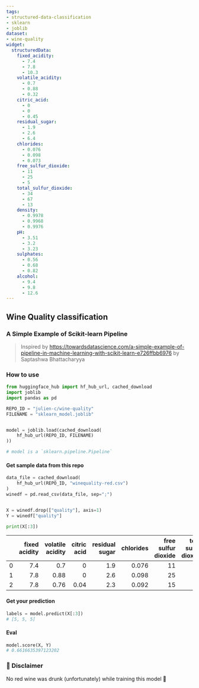 ```yaml
---
tags:
- structured-data-classification
- sklearn
- joblib
dataset:
- wine-quality
widget:
  structuredData:
    fixed_acidity:
      - 7.4
      - 7.8
      - 10.3
    volatile_acidity:
      - 0.7
      - 0.88
      - 0.32
    citric_acid:
      - 0
      - 0
      - 0.45
    residual_sugar:
      - 1.9
      - 2.6
      - 6.4
    chlorides:
      - 0.076
      - 0.098
      - 0.073
    free_sulfur_dioxide:
      - 11
      - 25
      - 5
    total_sulfur_dioxide:
      - 34
      - 67
      - 13
    density:
      - 0.9978
      - 0.9968
      - 0.9976
    pH:
      - 3.51
      - 3.2
      - 3.23
    sulphates:
      - 0.56
      - 0.68
      - 0.82
    alcohol:
      - 9.4
      - 9.8
      - 12.6
---
```


## Wine Quality classification

### A Simple Example of Scikit-learn Pipeline

> Inspired by https://towardsdatascience.com/a-simple-example-of-pipeline-in-machine-learning-with-scikit-learn-e726ffbb6976 by Saptashwa Bhattacharyya


### How to use

```python
from huggingface_hub import hf_hub_url, cached_download
import joblib
import pandas as pd

REPO_ID = "julien-c/wine-quality"
FILENAME = "sklearn_model.joblib"


model = joblib.load(cached_download(
    hf_hub_url(REPO_ID, FILENAME)
))

# model is a `sklearn.pipeline.Pipeline`
```

#### Get sample data from this repo

```python
data_file = cached_download(
    hf_hub_url(REPO_ID, "winequality-red.csv")
)
winedf = pd.read_csv(data_file, sep=";")


X = winedf.drop(["quality"], axis=1)
Y = winedf["quality"]

print(X[:3])
```

|    |   fixed acidity |   volatile acidity |   citric acid |   residual sugar |   chlorides |   free sulfur dioxide |   total sulfur dioxide |   density |   pH |   sulphates |   alcohol |
|---:|----------------:|-------------------:|--------------:|-----------------:|------------:|----------------------:|-----------------------:|----------:|-----:|------------:|----------:|
|  0 |             7.4 |               0.7  |          0    |              1.9 |       0.076 |                    11 |                     34 |    0.9978 | 3.51 |        0.56 |       9.4 |
|  1 |             7.8 |               0.88 |          0    |              2.6 |       0.098 |                    25 |                     67 |    0.9968 | 3.2  |        0.68 |       9.8 |
|  2 |             7.8 |               0.76 |          0.04 |              2.3 |       0.092 |                    15 |                     54 |    0.997  | 3.26 |        0.65 |       9.8 |


#### Get your prediction

```python
labels = model.predict(X[:3])
# [5, 5, 5]
```

#### Eval

```python
model.score(X, Y)
# 0.6616635397123202
```

### 🍷 Disclaimer

No red wine was drunk (unfortunately) while training this model 🍷

